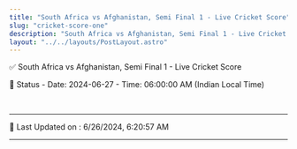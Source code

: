 ```yaml
---
title: "South Africa vs Afghanistan, Semi Final 1 - Live Cricket Score"
slug: "cricket-score-one"
description: "South Africa vs Afghanistan, Semi Final 1 - Live Cricket Score - Date: 2024-06-27 - Time: 06:00:00 AM (Indian Local Time)."
layout: "../../layouts/PostLayout.astro"
--- 
```


✅ South Africa vs Afghanistan, Semi Final 1 - Live Cricket Score

📑 Status - Date: 2024-06-27 - Time: 06:00:00 AM (Indian Local Time)

<br />

***

📝 Last Updated on : 6/26/2024, 6:20:57 AM

***

